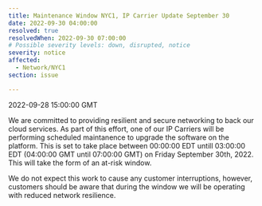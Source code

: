 ```yaml
---
title: Maintenance Window NYC1, IP Carrier Update September 30
date: 2022-09-30 04:00:00
resolved: true
resolvedWhen: 2022-09-30 07:00:00
# Possible severity levels: down, disrupted, notice
severity: notice
affected:
  - Network/NYC1
section: issue

---
```


2022-09-28 15:00:00 GMT

We are committed to providing resilient and secure networking to back our cloud services. As part of this effort, one of our IP Carriers will be performing scheduled maintanence to upgrade the software on the platform. This is set to take place between 00:00:00 EDT untill 03:00:00 EDT (04:00:00 GMT until 07:00:00 GMT) on Friday September 30th, 2022. This will take the form of an at-risk window.

We do not expect this work to cause any customer interruptions, however, customers should be aware that during the window we will be operating with reduced network resilience.
